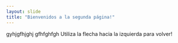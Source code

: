 ```yaml
---
layout: slide
title: "Bienvenidos a la segunda página!"
---
```

gyhjgfhjghj gfhfghfgh
Utiliza la flecha hacia la izquierda para volver!
